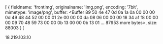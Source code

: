 [
{
fieldname: 'frontImg',
originalname: 'Img.png',
encoding: '7bit',
mimetype: 'image/png',
buffer: <Buffer 89 50 4e 47 0d 0a 1a 0a 00 00 00 0d 49 48 44 52 00 00 01 2e 00 00 00 da 08 06 00 00 00 18 34 af f8 00 00 00 09 70 48 59 73 00 00 0b 13 00 00 0b 13 01 ... 87953 more bytes>,
size: 88003
}
]

18.219.103.10
